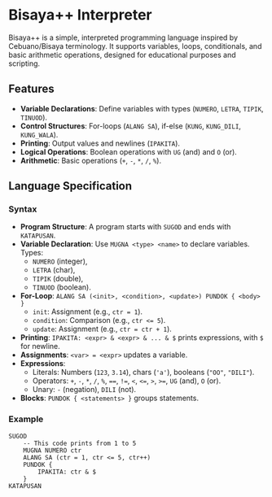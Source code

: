 # Bisaya++ Interpreter

Bisaya++ is a simple, interpreted programming language inspired by Cebuano/Bisaya terminology. It supports variables, loops, conditionals, and basic arithmetic operations, designed for educational purposes and scripting.

## Features
- **Variable Declarations**: Define variables with types (`NUMERO`, `LETRA`, `TIPIK`, `TINUOD`).
- **Control Structures**: For-loops (`ALANG SA`), if-else (`KUNG`, `KUNG_DILI`, `KUNG_WALA`).
- **Printing**: Output values and newlines (`IPAKITA`).
- **Logical Operations**: Boolean operations with `UG` (and) and `O` (or).
- **Arithmetic**: Basic operations (`+`, `-`, `*`, `/`, `%`).

## Language Specification

### Syntax

- **Program Structure**: A program starts with `SUGOD` and ends with `KATAPUSAN`.
- **Variable Declaration**: Use `MUGNA <type> <name>` to declare variables.
  Types: <br>
  - `NUMERO` (integer), <br>
  - `LETRA` (char), <br>
  - `TIPIK` (double), <br>
  - `TINUOD` (boolean).
- **For-Loop**: `ALANG SA (<init>, <condition>, <update>) PUNDOK { <body> }`
  - `init`: Assignment (e.g., `ctr = 1`).
  - `condition`: Comparison (e.g., `ctr <= 5`).
  - `update`: Assignment (e.g., `ctr = ctr + 1`).
- **Printing**: `IPAKITA: <expr> & <expr> & ... & $` prints expressions, with `$` for newline.
- **Assignments**: `<var> = <expr>` updates a variable.
- **Expressions**:
  - Literals: Numbers (`123`, `3.14`), chars (`'a'`), booleans (`"OO"`, `"DILI"`).
  - Operators: `+`, `-`, `*`, `/`, `%`, `==`, `!=`, `<`, `<=`, `>`, `>=`, `UG` (and), `O` (or).
  - Unary: `-` (negation), `DILI` (not).
- **Blocks**: `PUNDOK { <statements> }` groups statements.

### Example

```plaintext
SUGOD
    -- This code prints from 1 to 5
    MUGNA NUMERO ctr
    ALANG SA (ctr = 1, ctr <= 5, ctr++)
    PUNDOK {
        IPAKITA: ctr & $
    }
KATAPUSAN
```
